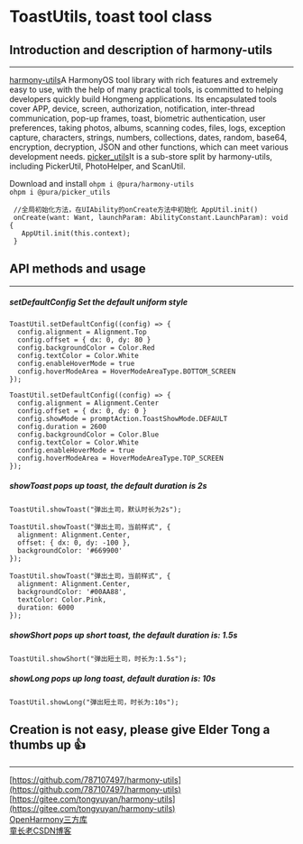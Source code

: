 # ToastUtils, toast tool class

## Introduction and description of harmony-utils

------
[harmony-utils](https://ohpm.openharmony.cn/#/cn/detail/@pura%2Fharmony-utils)A HarmonyOS tool library with rich features and extremely easy to use, with the help of many practical tools, is committed to helping developers quickly build Hongmeng applications. Its encapsulated tools cover APP, device, screen, authorization, notification, inter-thread communication, pop-up frames, toast, biometric authentication, user preferences, taking photos, albums, scanning codes, files, logs, exception capture, characters, strings, numbers, collections, dates, random, base64, encryption, decryption, JSON and other functions, which can meet various development needs.
[picker_utils](https://ohpm.openharmony.cn/#/cn/detail/@pura%2Fpicker_utils)It is a sub-store split by harmony-utils, including PickerUtil, PhotoHelper, and ScanUtil.

Download and install
`ohpm i @pura/harmony-utils`  
`ohpm i @pura/picker_utils`

 ```
  //全局初始化方法，在UIAbility的onCreate方法中初始化 AppUtil.init()
  onCreate(want: Want, launchParam: AbilityConstant.LaunchParam): void {
    AppUtil.init(this.context);
  }
 ```

## API methods and usage

------

##### setDefaultConfig Set the default uniform style

```
ToastUtil.setDefaultConfig((config) => {
  config.alignment = Alignment.Top
  config.offset = { dx: 0, dy: 80 }
  config.backgroundColor = Color.Red
  config.textColor = Color.White
  config.enableHoverMode = true
  config.hoverModeArea = HoverModeAreaType.BOTTOM_SCREEN
});

ToastUtil.setDefaultConfig((config) => {
  config.alignment = Alignment.Center
  config.offset = { dx: 0, dy: 0 }
  config.showMode = promptAction.ToastShowMode.DEFAULT
  config.duration = 2600
  config.backgroundColor = Color.Blue
  config.textColor = Color.White
  config.enableHoverMode = true
  config.hoverModeArea = HoverModeAreaType.TOP_SCREEN
});
```

##### showToast pops up toast, the default duration is 2s

```
ToastUtil.showToast("弹出土司，默认时长为2s");

ToastUtil.showToast("弹出土司，当前样式", {
  alignment: Alignment.Center,
  offset: { dx: 0, dy: -100 },
  backgroundColor: '#669900'
});

ToastUtil.showToast("弹出土司，当前样式", {
  alignment: Alignment.Center,
  backgroundColor: '#00AA88',
  textColor: Color.Pink,
  duration: 6000
});
```

##### showShort pops up short toast, the default duration is: 1.5s

```
ToastUtil.showShort("弹出短土司，时长为:1.5s");
```

##### showLong pops up long toast, default duration is: 10s

```
ToastUtil.showLong("弹出短土司，时长为:10s");
```

## Creation is not easy, please give Elder Tong a thumbs up 👍

------
[https://github.com/787107497/harmony-utils](https://github.com/787107497/harmony-utils)   
[https://gitee.com/tongyuyan/harmony-utils](https://gitee.com/tongyuyan/harmony-utils)   
[OpenHarmony三方库](https://ohpm.openharmony.cn/#/cn/detail/@pura%2Fharmony-utils)   
[童长老CSDN博客](https://blog.csdn.net/qq_32922545)   
   

